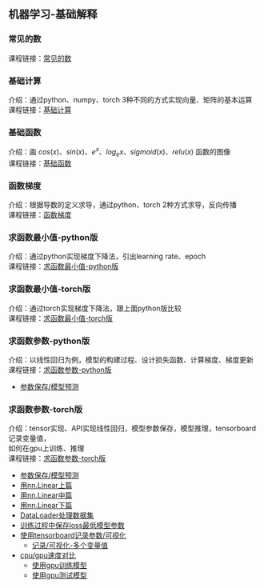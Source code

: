 ## 机器学习-基础解释

### 常见的数
课程链接：[常见的数](https://zhuanlan.zhihu.com/p/690662129)

### 基础计算
介绍：通过python、numpy、torch 3种不同的方式实现向量、矩阵的基本运算<br>
课程链接：[基础计算](https://zhuanlan.zhihu.com/p/690668852)

### 基础函数
介绍：画 $cos(x)、sin(x)、e^x、log_ex、sigmoid(x)、relu(x)$ 函数的图像<br>
课程链接：[基础函数](https://zhuanlan.zhihu.com/p/690711338)

### 函数梯度
介绍：根据导数的定义求导，通过python、torch 2种方式求导，反向传播<br>
课程链接：[函数梯度](https://zhuanlan.zhihu.com/p/690718281)

### 求函数最小值-python版
介绍：通过python实现梯度下降法，引出learning rate、epoch<br>
课程链接：[求函数最小值-python版](https://zhuanlan.zhihu.com/p/690762054)

### 求函数最小值-torch版
介绍：通过torch实现梯度下降法，跟上面python版比较<br>
课程链接：[求函数最小值-torch版](https://zhuanlan.zhihu.com/p/690773980)

### 求函数参数-python版
介绍：以线性回归为例，模型的构建过程、设计损失函数、计算梯度、梯度更新<br>
课程链接：[求函数参数-python版](https://zhuanlan.zhihu.com/p/691073047)
- [参数保存/模型预测](https://zhuanlan.zhihu.com/p/691116191)

### 求函数参数-torch版
介绍：tensor实现、API实现线性回归，模型参数保存，模型推理，tensorboard记录变量值，<br><space><space><space><space>如何在gpu上训练、推理<br>
课程链接：[求函数参数-torch版](https://zhuanlan.zhihu.com/p/691133665)
- [参数保存/模型预测](https://zhuanlan.zhihu.com/p/691143137)
- [用nn.Linear上篇](https://zhuanlan.zhihu.com/p/691144875)
- [用nn.Linear中篇](https://zhuanlan.zhihu.com/p/691149026)
- [用nn.Linear下篇](https://zhuanlan.zhihu.com/p/691152076)
- [DataLoader处理数据集](https://zhuanlan.zhihu.com/p/691153968)
- [训练过程中保存loss最低模型参数](https://zhuanlan.zhihu.com/p/691154973)
- [使用tensorboard记录参数/可视化](https://zhuanlan.zhihu.com/p/691155910)
    - [记录/可视化-多个变量值](https://zhuanlan.zhihu.com/p/691156872)
- [cpu/gpu速度对比](https://zhuanlan.zhihu.com/p/691158757)
    - [使用gpu训练模型](https://zhuanlan.zhihu.com/p/691161582)
    - [使用gpu测试模型](https://zhuanlan.zhihu.com/p/691162836)

